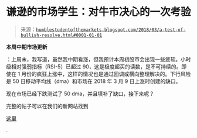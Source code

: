 <!--yml

category: 未分类

date: 2024-05-18 02:43:34

-->

# 谦逊的市场学生：对牛市决心的一次考验

> 来源：[`humblestudentofthemarkets.blogspot.com/2018/03/a-test-of-bullish-resolve.html#0001-01-01`](https://humblestudentofthemarkets.blogspot.com/2018/03/a-test-of-bullish-resolve.html#0001-01-01)

**本周中期市场更新**

：上周末，我写道，虽然我中期看涨，但我预计本周初股市会出现一些疲软。小时级相对强弱指标（RSI-5）已超过 90，这是极度超买的读数，是不可持续的。即使在 1 月份的疯狂上涨中，这样的情况也是通过回调或横向整理解决的。下行风险是 50 日移动平均线（dma）和市场在 2018 年 3 月 9 日上涨时创建的缺口。

现在市场已经下跌测试了 50 dma，并且填补了缺口，接下来呢？

完整的帖子可以在我们的新网站找到

[这里](https://humblestudentofthemarkets.com/2018/03/14/a-test-of-bullish-resolve/)

.
